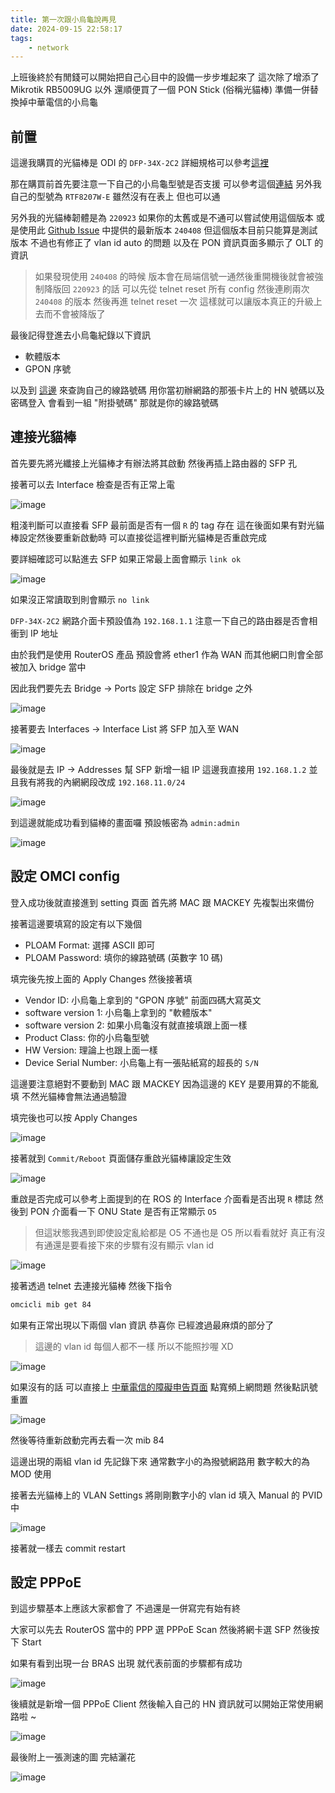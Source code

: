 ```yaml
---
title: 第一次跟小烏龜說再見
date: 2024-09-15 22:58:17
tags:
    - network
---
```


上班後終於有閒錢可以開始把自己心目中的設備一步步堆起來了
這次除了增添了 Mikrotik RB5009UG 以外
還順便買了一個 PON Stick (俗稱光貓棒) 準備一併替換掉中華電信的小烏龜

<!-- more -->

## 前置

這邊我購買的光貓棒是 ODI 的 `DFP-34X-2C2`
詳細規格可以參考[這裡](http://www.odi-tec.com/products_6/78.html)

那在購買前首先要注意一下自己的小烏龜型號是否支援
可以參考這個[連結](https://github.com/Anime4000/RTL960x/blob/main/Docs/Stock_ONU.md)
另外我自己的型號為 `RTF8207W-E`
雖然沒有在表上
但也可以通

另外我的光貓棒韌體是為 `220923`
如果你的太舊或是不通可以嘗試使用這個版本
或是使用此 [Github Issue](https://github.com/Anime4000/RTL960x/issues/271#issuecomment-2067501561) 中提供的最新版本 `240408`
但這個版本目前只能算是測試版本
不過也有修正了 vlan id auto 的問題
以及在 PON 資訊頁面多顯示了 OLT 的資訊

> 如果發現使用 `240408` 的時候
> 版本會在局端信號一通然後重開機後就會被強制降版回 `220923` 的話
> 可以先從 telnet reset 所有 config
> 然後連刷兩次 `240408` 的版本
> 然後再進 telnet reset 一次
> 這樣就可以讓版本真正的升級上去而不會被降版了

最後記得登進去小烏龜紀錄以下資訊

- 軟體版本
- GPON 序號

以及到 [這邊](https://ccs.hinet.net/month_status_cht_big5.htm) 來查詢自己的線路號碼
用你當初辦網路的那張卡片上的 HN 號碼以及密碼登入
會看到一組 "附掛號碼"
那就是你的線路號碼


## 連接光貓棒

首先要先將光纖接上光貓棒才有辦法將其啟動
然後再插上路由器的 SFP 孔

接著可以去 Interface 檢查是否有正常上電

![image](1.png)

粗淺判斷可以直接看 SFP 最前面是否有一個 `R` 的 tag 存在
這在後面如果有對光貓棒設定然後要重新啟動時
可以直接從這裡判斷光貓棒是否重啟完成

要詳細確認可以點進去 SFP
如果正常最上面會顯示 `link ok`

![image](2.png)

如果沒正常讀取到則會顯示 `no link`

`DFP-34X-2C2` 網路介面卡預設值為 `192.168.1.1`
注意一下自己的路由器是否會相衝到 IP 地址

由於我們是使用 RouterOS 產品
預設會將 ether1 作為 WAN
而其他網口則會全部被加入 bridge 當中

因此我們要先去 Bridge -> Ports 設定 SFP 排除在 bridge 之外

![image](3.png)

接著要去 Interfaces -> Interface List 將 SFP 加入至 WAN

![image](4.png)

最後就是去 IP -> Addresses 幫 SFP 新增一組 IP
這邊我直接用 `192.168.1.2`
並且我有將我的內網網段改成 `192.168.11.0/24`

![image](5.png)

到這邊就能成功看到貓棒的畫面囉
預設帳密為 `admin:admin`

![image](6.png)


## 設定 OMCI config

登入成功後就直接進到 setting 頁面
首先將 MAC 跟 MACKEY 先複製出來備份

接著這邊要填寫的設定有以下幾個

- PLOAM Format: 選擇 ASCII 即可
- PLOAM Password: 填你的線路號碼 (英數字 10 碼)

填完後先按上面的 Apply Changes
然後接著填

- Vendor ID: 小烏龜上拿到的 "GPON 序號" 前面四碼大寫英文
- software version 1: 小烏龜上拿到的 "軟體版本"
- software version 2: 如果小烏龜沒有就直接填跟上面一樣
- Product Class: 你的小烏龜型號
- HW Version: 理論上也跟上面一樣
- Device Serial Number: 小烏龜上有一張貼紙寫的超長的 `S/N`

這邊要注意絕對不要動到 MAC 跟 MACKEY
因為這邊的 KEY 是要用算的不能亂填
不然光貓棒會無法通過驗證

填完後也可以按 Apply Changes

![image](7.png)

接著就到 `Commit/Reboot` 頁面儲存重啟光貓棒讓設定生效

![image](8.png)

重啟是否完成可以參考上面提到的在 ROS 的 Interface 介面看是否出現 `R` 標誌
然後到 PON 介面看一下 ONU State 是否有正常顯示 `O5`

> 但這狀態我遇到即使設定亂給都是 O5 不通也是 O5
> 所以看看就好
> 真正有沒有通還是要看接下來的步驟有沒有顯示 vlan id

![image](9.png)

接著透過 telnet 去連接光貓棒
然後下指令

```bash
omcicli mib get 84
```

如果有正常出現以下兩個 vlan 資訊
恭喜你
已經渡過最麻煩的部分了

> 這邊的 vlan id 每個人都不一樣
> 所以不能照抄喔 XD

![image](10.png)

如果沒有的話
可以直接上 [中華電信的障礙申告頁面](https://123.cht.com.tw/Trouble)
點寬頻上網問題
然後點訊號重置

![image](11.png)

然後等待重新啟動完再去看一次 mib 84

這邊出現的兩組 vlan id 先記錄下來
通常數字小的為撥號網路用
數字較大的為 MOD 使用

接著去光貓棒上的 VLAN Settings
將剛剛數字小的 vlan id 填入 Manual 的 PVID 中

![image](12.png)

接著就一樣去 commit restart


## 設定 PPPoE

到這步驟基本上應該大家都會了
不過還是一併寫完有始有終

大家可以先去 RouterOS 當中的 PPP 選 PPPoE Scan
然後將網卡選 SFP
然後按下 Start

如果有看到出現一台 BRAS 出現
就代表前面的步驟都有成功

![image](13.png)

後續就是新增一個 PPPoE Client
然後輸入自己的 HN 資訊就可以開始正常使用網路啦 ~

![image](14.png)

最後附上一張測速的圖
完結灑花

![image](15.png)
